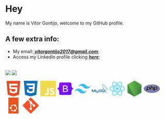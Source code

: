 <body>
<h1>Hey</h1>
<div>
  My name is Vitor Gontijo, welcome to my GitHub profile.
</div>

<h2>A few extra info:</h2>
<ul>
  <li>My email:<a href = "mailto:vitorgontijo2017@gmail.com"> <b><i>vitorgontijo2017@gmail.com</i></b></a>;</li>
  <li>Access my LinkedIn profile clicking <a href = "linkedin.com/in/gontijovitor"> <b><i>here</i></b></a>;</li>
</ul>
<br>
<div>
  <img align = "center" height = "200px" align = "middle" src = "https://github-readme-stats.vercel.app/api/top-langs/?username=gontijoVitor&layout=donut&theme=dark"/>
  <img align = "center" height = "200px" align = "middle" src = "https://github-readme-stats.vercel.app/api?username=gontijoVitor&show_icons=true&theme=dark"/>
</div>
<br>
<div>
  <img class="icon" aling = "center" alt = "VitoHTML" width = "50" height = "50" src = "https://github.com/devicons/devicon/blob/master/icons/html5/html5-plain.svg">
  <img class="icon" aling = "center" alt = "VitoCSS" width = "50" height = "50" src = "https://github.com/devicons/devicon/blob/master/icons/css3/css3-plain.svg">
  <img class="icon" aling = "center" alt = "VitoJS" width = "50" height = "50" src = "https://github.com/devicons/devicon/blob/master/icons/javascript/javascript-plain.svg">
  <img class="icon" aling = "center" alt = "VitoBOOTSTRAP" width = "50" height = "50" src = "https://github.com/devicons/devicon/blob/master/icons/bootstrap/bootstrap-original.svg">
  <img class="icon" aling = "center" alt = "VitoTAWILWIND" width = "50" height = "50" src = "https://github.com/devicons/devicon/blob/master/icons/tailwindcss/tailwindcss-original.svg">
  <img class="icon" aling = "center" alt = "VitoMYSQL" width = "50" height = "50" src = "https://github.com/devicons/devicon/blob/master/icons/mysql/mysql-plain-wordmark.svg">
  <img class="icon" aling = "center" alt = "VitoREACT" width = "50" height = "50" src = "https://github.com/devicons/devicon/blob/master/icons/react/react-original.svg">
  <img class="icon" aling = "center" alt = "VitoNODE" width = "50" height = "50" src = "https://github.com/devicons/devicon/blob/master/icons/nodejs/nodejs-original.svg">
  <img class="icon" aling = "center" alt = "VitoPHP" width = "50" height = "50" src = "https://github.com/devicons/devicon/blob/master/icons/php/php-original.svg">
  <img class="icon" aling = "center" alt = "VitoUBUNTU" width = "50" height = "50" src = "https://github.com/devicons/devicon/blob/master/icons/ubuntu/ubuntu-original.svg">
  <img class="icon" aling = "center" alt = "VitoGIT" width = "50" height = "50" src = "https://github.com/devicons/devicon/blob/master/icons/git/git-original.svg">
</div>
</body>

